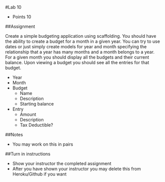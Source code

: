 #Lab 10
* Points 10

##Assignment

Create a simple budgeting application using scaffolding.  You should have the
ability to create a budget for a month in a given year.  You can try to use dates
or just simply create models for year and month specifying the relationship
that a year has many months and a month belongs to a year. For a given month
you should display all the budgets and their current balance.  Upon viewing a
budget you should see all the entries for that budget.

* Year
* Month
* Budget
    * Name
    * Description
    * Starting balance
* Entry
    * Amount
    * Description
    * Tax Deductible?


##Notes
* You may work on this in pairs

##Turn in instructions
* Show your instructor the completed assignment
* After you have shown your instructor you may delete this from Heroku/Github if you want
